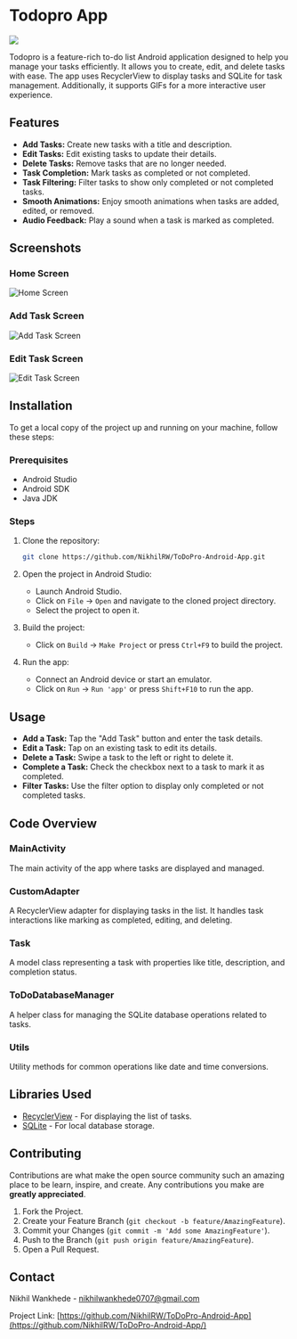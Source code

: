 # Todopro App
![](app/src/main/res/drawable/to_do_list.png)  

Todopro is a feature-rich to-do list Android application designed to help you manage your tasks efficiently. It allows you to create, edit, and delete tasks with ease. The app uses RecyclerView to display tasks and SQLite for task management. Additionally, it supports GIFs for a more interactive user experience.

## Features

- **Add Tasks:** Create new tasks with a title and description.
- **Edit Tasks:** Edit existing tasks to update their details.
- **Delete Tasks:** Remove tasks that are no longer needed.
- **Task Completion:** Mark tasks as completed or not completed.
- **Task Filtering:** Filter tasks to show only completed or not completed tasks.
- **Smooth Animations:** Enjoy smooth animations when tasks are added, edited, or removed.
- **Audio Feedback:** Play a sound when a task is marked as completed.

## Screenshots

### Home Screen
![Home Screen](images/screenshot_1.png)

### Add Task Screen
![Add Task Screen](images/screenshot_2.png)

### Edit Task Screen
![Edit Task Screen](images/screenshot_3.png)

## Installation

To get a local copy of the project up and running on your machine, follow these steps:

### Prerequisites

- Android Studio
- Android SDK
- Java JDK

### Steps

1. Clone the repository:
    ```sh
    git clone https://github.com/NikhilRW/ToDoPro-Android-App.git
    ```

2. Open the project in Android Studio:
    - Launch Android Studio.
    - Click on `File` -> `Open` and navigate to the cloned project directory.
    - Select the project to open it.

3. Build the project:
    - Click on `Build` -> `Make Project` or press `Ctrl+F9` to build the project.

4. Run the app:
    - Connect an Android device or start an emulator.
    - Click on `Run` -> `Run 'app'` or press `Shift+F10` to run the app.

## Usage

- **Add a Task:** Tap the "Add Task" button and enter the task details.
- **Edit a Task:** Tap on an existing task to edit its details.
- **Delete a Task:** Swipe a task to the left or right to delete it.
- **Complete a Task:** Check the checkbox next to a task to mark it as completed.
- **Filter Tasks:** Use the filter option to display only completed or not completed tasks.

## Code Overview

### MainActivity

The main activity of the app where tasks are displayed and managed.

### CustomAdapter

A RecyclerView adapter for displaying tasks in the list. It handles task interactions like marking as completed, editing, and deleting.

### Task

A model class representing a task with properties like title, description, and completion status.

### ToDoDatabaseManager

A helper class for managing the SQLite database operations related to tasks.

### Utils

Utility methods for common operations like date and time conversions.

## Libraries Used

- [RecyclerView](https://developer.android.com/guide/topics/ui/layout/recyclerview) - For displaying the list of tasks.
- [SQLite](https://developer.android.com/training/data-storage/sqlite) - For local database storage.

## Contributing

Contributions are what make the open source community such an amazing place to be learn, inspire, and create. Any contributions you make are **greatly appreciated**.

1. Fork the Project.
2. Create your Feature Branch (`git checkout -b feature/AmazingFeature`).
3. Commit your Changes (`git commit -m 'Add some AmazingFeature'`).
4. Push to the Branch (`git push origin feature/AmazingFeature`).
5. Open a Pull Request.
## Contact
Nikhil Wankhede - nikhilwankhede0707@gmail.com

Project Link: [https://github.com/NikhilRW/ToDoPro-Android-App](https://github.com/NikhilRW/ToDoPro-Android-App/)
